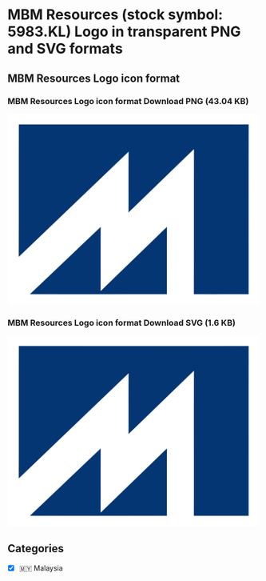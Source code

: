 # MBM Resources (stock symbol: 5983.KL) Logo in transparent PNG and SVG formats

## MBM Resources Logo icon format

### MBM Resources Logo icon format Download PNG (43.04 KB)

![MBM Resources Logo icon format Download PNG (43.04 KB)](/img/orig/5983.KL-81395a4e.png)

### MBM Resources Logo icon format Download SVG (1.6 KB)

![MBM Resources Logo icon format Download SVG (1.6 KB)](/img/orig/5983.KL-db4bbb5c.svg)



## Categories
- [x] 🇲🇾 Malaysia
